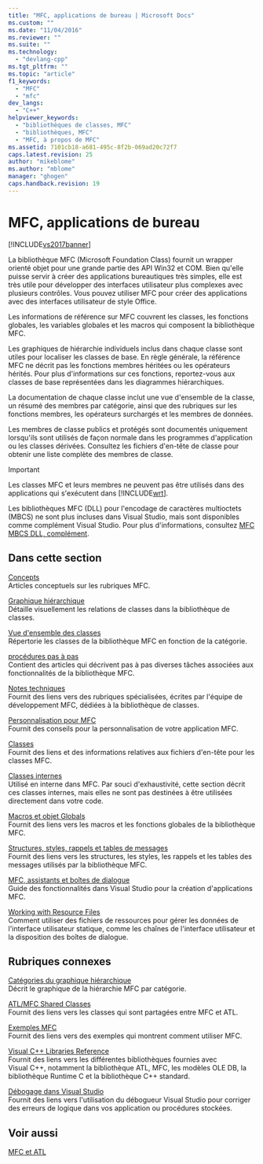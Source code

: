 ```yaml
---
title: "MFC, applications de bureau | Microsoft Docs"
ms.custom: ""
ms.date: "11/04/2016"
ms.reviewer: ""
ms.suite: ""
ms.technology: 
  - "devlang-cpp"
ms.tgt_pltfrm: ""
ms.topic: "article"
f1_keywords: 
  - "MFC"
  - "mfc"
dev_langs: 
  - "C++"
helpviewer_keywords: 
  - "bibliothèques de classes, MFC"
  - "bibliothèques, MFC"
  - "MFC, à propos de MFC"
ms.assetid: 7101cb18-a681-495c-8f2b-069ad20c72f7
caps.latest.revision: 25
author: "mikeblome"
ms.author: "mblome"
manager: "ghogen"
caps.handback.revision: 19
---
```

# MFC, applications de bureau
[!INCLUDE[vs2017banner](../assembler/inline/includes/vs2017banner.md)]

La bibliothèque MFC \(Microsoft Foundation Class\) fournit un wrapper orienté objet pour une grande partie des API Win32 et COM.  Bien qu'elle puisse servir à créer des applications bureautiques très simples, elle est très utile pour développer des interfaces utilisateur plus complexes avec plusieurs contrôles.  Vous pouvez utiliser MFC pour créer des applications avec des interfaces utilisateur de style Office.  
  
 Les informations de référence sur MFC couvrent les classes, les fonctions globales, les variables globales et les macros qui composent la bibliothèque MFC.  
  
 Les graphiques de hiérarchie individuels inclus dans chaque classe sont utiles pour localiser les classes de base.  En règle générale, la référence MFC ne décrit pas les fonctions membres héritées ou les opérateurs hérités.  Pour plus d'informations sur ces fonctions, reportez\-vous aux classes de base représentées dans les diagrammes hiérarchiques.  
  
 La documentation de chaque classe inclut une vue d'ensemble de la classe, un résumé des membres par catégorie, ainsi que des rubriques sur les fonctions membres, les opérateurs surchargés et les membres de données.  
  
 Les membres de classe publics et protégés sont documentés uniquement lorsqu'ils sont utilisés de façon normale dans les programmes d'application ou les classes dérivées.  Consultez les fichiers d'en\-tête de classe pour obtenir une liste complète des membres de classe.  
  
> [!IMPORTANT]
>  Les classes MFC et leurs membres ne peuvent pas être utilisés dans des applications qui s'exécutent dans [!INCLUDE[wrt](../atl/reference/includes/wrt_md.md)].  
>   
>  Les bibliothèques MFC \(DLL\) pour l'encodage de caractères multioctets \(MBCS\) ne sont plus incluses dans Visual Studio, mais sont disponibles comme complément Visual Studio.  Pour plus d'informations, consultez [MFC MBCS DLL, complément](../mfc/mfc-mbcs-dll-add-on.md).  
  
## Dans cette section  
 [Concepts](../mfc/mfc-concepts.md)  
 Articles conceptuels sur les rubriques MFC.  
  
 [Graphique hiérarchique](../mfc/hierarchy-chart.md)  
 Détaille visuellement les relations de classes dans la bibliothèque de classes.  
  
 [Vue d'ensemble des classes](../mfc/class-library-overview.md)  
 Répertorie les classes de la bibliothèque MFC en fonction de la catégorie.  
  
 [procédures pas à pas](../mfc/walkthroughs-mfc.md)  
 Contient des articles qui décrivent pas à pas diverses tâches associées aux fonctionnalités de la bibliothèque MFC.  
  
 [Notes techniques](../mfc/mfc-technical-notes.md)  
 Fournit des liens vers des rubriques spécialisées, écrites par l'équipe de développement MFC, dédiées à la bibliothèque de classes.  
  
 [Personnalisation pour MFC](../mfc/customization-for-mfc.md)  
 Fournit des conseils pour la personnalisation de votre application MFC.  
  
 [Classes](../mfc/reference/mfc-classes.md)  
 Fournit des liens et des informations relatives aux fichiers d'en\-tête pour les classes MFC.  
  
 [Classes internes](../mfc/reference/internal-classes.md)  
 Utilisé en interne dans MFC.  Par souci d'exhaustivité, cette section décrit ces classes internes, mais elles ne sont pas destinées à être utilisées directement dans votre code.  
  
 [Macros et objet Globals](../mfc/reference/mfc-macros-and-globals.md)  
 Fournit des liens vers les macros et les fonctions globales de la bibliothèque MFC.  
  
 [Structures, styles, rappels et tables de messages](../mfc/reference/structures-styles-callbacks-and-message-maps.md)  
 Fournit des liens vers les structures, les styles, les rappels et les tables des messages utilisés par la bibliothèque MFC.  
  
 [MFC, assistants et boîtes de dialogue](../mfc/reference/mfc-wizards-and-dialog-boxes.md)  
 Guide des fonctionnalités dans Visual Studio pour la création d'applications MFC.  
  
 [Working with Resource Files](../mfc/working-with-resource-files.md)  
 Comment utiliser des fichiers de ressources pour gérer les données de l'interface utilisateur statique, comme les chaînes de l'interface utilisateur et la disposition des boîtes de dialogue.  
  
## Rubriques connexes  
 [Catégories du graphique hiérarchique](../mfc/hierarchy-chart-categories.md)  
 Décrit le graphique de la hiérarchie MFC par catégorie.  
  
 [ATL\/MFC Shared Classes](../atl-mfc-shared/atl-mfc-shared-classes.md)  
 Fournit des liens vers les classes qui sont partagées entre MFC et ATL.  
  
 [Exemples MFC](../top/visual-cpp-samples.md)  
 Fournit des liens vers des exemples qui montrent comment utiliser MFC.  
  
 [Visual C\+\+ Libraries Reference](http://msdn.microsoft.com/fr-fr/fec23c40-10c0-4857-9cdc-33a3b99b30ae)  
 Fournit des liens vers les différentes bibliothèques fournies avec Visual C\+\+, notamment la bibliothèque ATL, MFC, les modèles OLE DB, la bibliothèque Runtime C et la bibliothèque C\+\+ standard.  
  
 [Débogage dans Visual Studio](../Topic/Debugging%20in%20Visual%20Studio.md)  
 Fournit des liens vers l'utilisation du débogueur Visual Studio pour corriger des erreurs de logique dans vos application ou procédures stockées.  
  
## Voir aussi  
 [MFC et ATL](../mfc/mfc-and-atl.md)